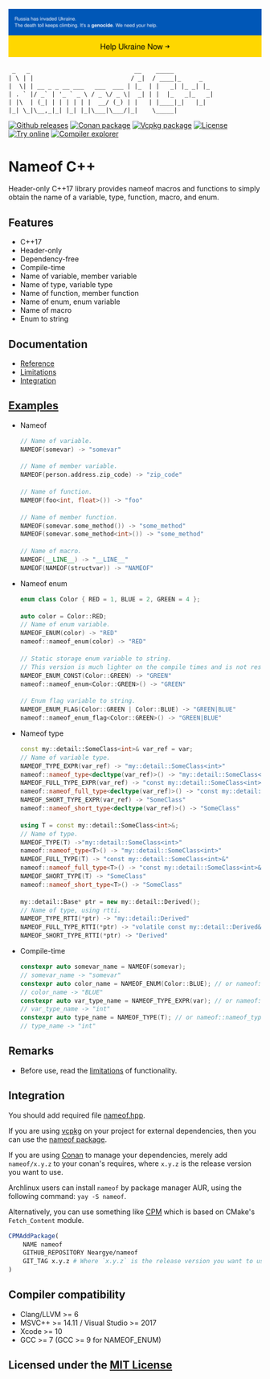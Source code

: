 [![Stand With Ukraine](https://raw.githubusercontent.com/vshymanskyy/StandWithUkraine/main/banner2-direct.svg)](https://bit.ly/3OMysM8)

```text
 _   _                             __    _____
| \ | |                           / _|  / ____|_     _
|  \| | __ _ _ __ ___   ___  ___ | |_  | |   _| |_ _| |_
| . ` |/ _` | '_ ` _ \ / _ \/ _ \|  _| | |  |_   _|_   _|
| |\  | (_| | | | | | |  __/ (_) | |   | |____|_|   |_|
|_| \_|\__,_|_| |_| |_|\___|\___/|_|    \_____|
```

[![Github releases](https://img.shields.io/github/release/Neargye/nameof.svg)](https://github.com/Neargye/nameof/releases)
[![Conan package](https://img.shields.io/badge/Conan-package-blueviolet)](https://conan.io/center/nameof)
[![Vcpkg package](https://img.shields.io/badge/Vcpkg-package-blueviolet)](https://github.com/microsoft/vcpkg/tree/master/ports/nameof)
[![License](https://img.shields.io/github/license/Neargye/nameof.svg)](LICENSE)
[![Try online](https://img.shields.io/badge/try-online-blue.svg)](https://wandbox.org/permlink/PBBzVKlbMIfC3WOk)
[![Compiler explorer](https://img.shields.io/badge/compiler_explorer-online-blue.svg)](https://godbolt.org/z/s_ecko)

# Nameof C++

Header-only C++17 library provides nameof macros and functions to simply obtain the name of a variable, type, function, macro, and enum.

## Features

* C++17
* Header-only
* Dependency-free
* Compile-time
* Name of variable, member variable
* Name of type, variable type
* Name of function, member function
* Name of enum, enum variable
* Name of macro
* Enum to string

## Documentation

* [Reference](doc/reference.md)
* [Limitations](doc/limitations.md)
* [Integration](#Integration)

## [Examples](example/example.cpp)

* Nameof

  ```cpp
  // Name of variable.
  NAMEOF(somevar) -> "somevar"

  // Name of member variable.
  NAMEOF(person.address.zip_code) -> "zip_code"

  // Name of function.
  NAMEOF(foo<int, float>()) -> "foo"

  // Name of member function.
  NAMEOF(somevar.some_method()) -> "some_method"
  NAMEOF(somevar.some_method<int>()) -> "some_method"

  // Name of macro.
  NAMEOF(__LINE__) -> "__LINE__"
  NAMEOF(NAMEOF(structvar)) -> "NAMEOF"
  ```

* Nameof enum

  ```cpp
  enum class Color { RED = 1, BLUE = 2, GREEN = 4 };

  auto color = Color::RED;
  // Name of enum variable.
  NAMEOF_ENUM(color) -> "RED"
  nameof::nameof_enum(color) -> "RED"

  // Static storage enum variable to string.
  // This version is much lighter on the compile times and is not restricted to the enum_range limitation.
  NAMEOF_ENUM_CONST(Color::GREEN) -> "GREEN"
  nameof::nameof_enum<Color::GREEN>() -> "GREEN"

  // Enum flag variable to string.
  NAMEOF_ENUM_FLAG(Color::GREEN | Color::BLUE) -> "GREEN|BLUE"
  nameof::nameof_enum_flag<Color::GREEN>() -> "GREEN|BLUE"
  ```

* Nameof type

  ```cpp
  const my::detail::SomeClass<int>& var_ref = var;
  // Name of variable type.
  NAMEOF_TYPE_EXPR(var_ref) -> "my::detail::SomeClass<int>"
  nameof::nameof_type<decltype(var_ref)>() -> "my::detail::SomeClass<int>"
  NAMEOF_FULL_TYPE_EXPR(var_ref) -> "const my::detail::SomeClass<int>&"
  nameof::nameof_full_type<decltype(var_ref)>() -> "const my::detail::SomeClass<int>&"
  NAMEOF_SHORT_TYPE_EXPR(var_ref) -> "SomeClass"
  nameof::nameof_short_type<decltype(var_ref)>() -> "SomeClass"

  using T = const my::detail::SomeClass<int>&;
  // Name of type.
  NAMEOF_TYPE(T) ->"my::detail::SomeClass<int>"
  nameof::nameof_type<T>() -> "my::detail::SomeClass<int>"
  NAMEOF_FULL_TYPE(T) -> "const my::detail::SomeClass<int>&"
  nameof::nameof_full_type<T>() -> "const my::detail::SomeClass<int>&"
  NAMEOF_SHORT_TYPE(T) -> "SomeClass"
  nameof::nameof_short_type<T>() -> "SomeClass"

  my::detail::Base* ptr = new my::detail::Derived();
  // Name of type, using rtti.
  NAMEOF_TYPE_RTTI(*ptr) -> "my::detail::Derived"
  NAMEOF_FULL_TYPE_RTTI(*ptr) -> "volatile const my::detail::Derived&"
  NAMEOF_SHORT_TYPE_RTTI(*ptr) -> "Derived"
  ```

* Compile-time

  ```cpp
  constexpr auto somevar_name = NAMEOF(somevar);
  // somevar_name -> "somevar"
  constexpr auto color_name = NAMEOF_ENUM(Color::BLUE); // or nameof::nameof_enum(Color::BLUE)
  // color_name -> "BLUE"
  constexpr auto var_type_name = NAMEOF_TYPE_EXPR(var); // or nameof::nameof_type<decltype(var)>()
  // var_type_name -> "int"
  constexpr auto type_name = NAMEOF_TYPE(T); // or nameof::nameof_type<T>()
  // type_name -> "int"
  ```

## Remarks

* Before use, read the [limitations](doc/limitations.md) of functionality.

## Integration

You should add required file [nameof.hpp](include/nameof.hpp).

If you are using [vcpkg](https://github.com/Microsoft/vcpkg/) on your project for external dependencies, then you can use the [nameof package](https://github.com/microsoft/vcpkg/tree/master/ports/nameof).

If you are using [Conan](https://www.conan.io/) to manage your dependencies, merely add `nameof/x.y.z` to your conan's requires, where `x.y.z` is the release version you want to use.

Archlinux users can install `nameof` by package manager AUR, using the following command: `yay -S nameof`.

Alternatively, you can use something like [CPM](https://github.com/TheLartians/CPM) which is based on CMake's `Fetch_Content` module.

```cmake
CPMAddPackage(
    NAME nameof
    GITHUB_REPOSITORY Neargye/nameof
    GIT_TAG x.y.z # Where `x.y.z` is the release version you want to use.
)
```

## Compiler compatibility

* Clang/LLVM >= 6
* MSVC++ >= 14.11 / Visual Studio >= 2017
* Xcode >= 10
* GCC >= 7 (GCC >= 9 for NAMEOF_ENUM)

## Licensed under the [MIT License](LICENSE)

